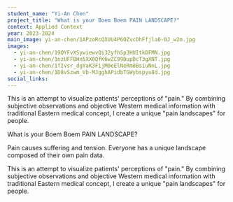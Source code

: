 ```yaml
---
student_name: "Yi-An Chen"
project_title: "What is your Boem Boem PAIN LANDSCAPE?"
context: Applied Context
year: 2023-2024
main_image: yi-an-chen/1APzoRcQXUU4P6OZvcDhFfjla0-0J_w2m.jpg
images:
  - yi-an-chen/19QYFvXSywiewvQi32yfhSp3HUItkDFMN.jpg
  - yi-an-chen/1nzUFFBHn5XX0QfK6wZC99DupDcT3gXNT.jpg
  - yi-an-chen/1fIvsr_dgYaK3FijM0eElNeRm8BsiuNnL.jpg
  - yi-an-chen/1D8vSzwm_Vb-MJgghAPidbTGWybspyu8d.jpg
social_links:
---
```

This is an attempt to visualize patients' perceptions of "pain." By combining subjective observations and objective Western medical information with traditional Eastern medical concept, I create a unique "pain landscapes" for people.

What is your Boem Boem PAIN LANDSCAPE?

Pain causes suffering and tension. Everyone has a unique landscape composed of their own pain data.

This is an attempt to visualize patients' perceptions of "pain." By combining subjective observations and objective Western medical information with traditional Eastern medical concept, I create a unique "pain landscapes" for people. 
